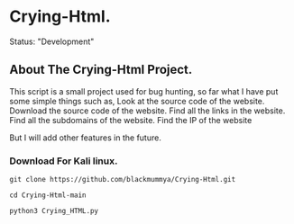 # Crying-Html.
Status: "Development"
## About The Crying-Html Project.
This script is a small project used for bug hunting, so far what I have put some simple things such as, 
Look at the source code of the website.
Download the source code of the website.
Find all the links in the website.
Find all the subdomains of the website.
Find the IP of the website

But I will add other features in the future.

### Download For Kali linux.
```
git clone https://github.com/blackmummya/Crying-Html.git

cd Crying-Html-main

python3 Crying_HTML.py
